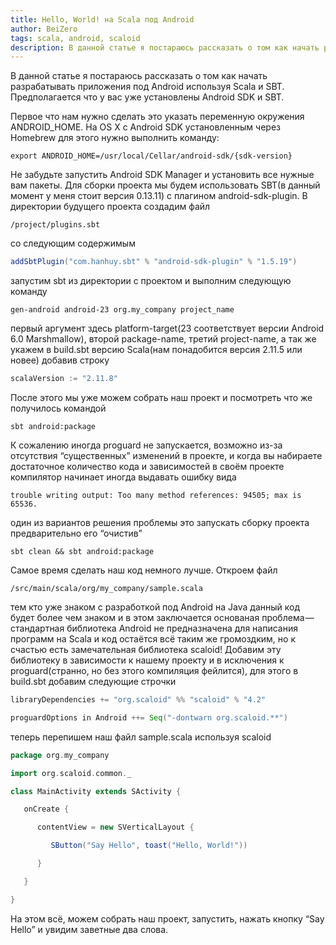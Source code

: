 ```yaml
---
title: Hello, World! на Scala под Android
author: BeiZero
tags: scala, android, scaloid
description: В данной статье я постараюсь рассказать о том как начать разрабатывать приложения под Android используя Scala и SBT. Предполагается что у вас уже установлены Android SDK и SBT.
---
```

В данной статье я постараюсь рассказать о том как начать разрабатывать приложения под Android используя Scala и SBT. Предполагается что у вас уже установлены Android SDK и SBT.
<!--more-->
Первое что нам нужно сделать это указать переменную окружения ANDROID_HOME. На OS X с Android SDK установленным через Homebrew для этого нужно выполнить команду:

```ShellSession
export ANDROID_HOME=/usr/local/Cellar/android-sdk/{sdk-version}
```

Не забудьте запустить Android SDK Manager и установить все нужные вам пакеты.
Для сборки проекта мы будем использовать SBT(в данный момент у меня стоит версия 0.13.11) с плагином android-sdk-plugin. В директории будущего проекта создадим файл

```
/project/plugins.sbt
```

со следующим содержимым

```scala
addSbtPlugin("com.hanhuy.sbt" % "android-sdk-plugin" % "1.5.19")
```

запустим sbt из директории с проектом и выполним следующую команду

```
gen-android android-23 org.my_company project_name
```

первый аргумент здесь platform-target(23 соответствует версии Android 6.0 Marshmallow), второй package-name, третий project-name, а так же укажем в build.sbt версию Scala(нам понадобится версия 2.11.5 или новее) добавив строку

```scala
scalaVersion := "2.11.8"
```

После этого мы уже можем собрать наш проект и посмотреть что же получилось командой

```
sbt android:package
```

К сожалению иногда proguard не запускается, возможно из-за отсутствия “существенных” изменений в проекте, и когда вы набираете достаточное количество кода и зависимостей в своём проекте компилятор начинает иногда выдавать ошибку вида

```
trouble writing output: Too many method references: 94505; max is 65536.
```

один из вариантов решения проблемы это запускать сборку проекта предварительно его “очистив”

```
sbt clean && sbt android:package
```

Самое время сделать наш код немного лучше. Откроем файл

```
/src/main/scala/org/my_company/sample.scala
```

тем кто уже знаком с разработкой под Android на Java данный код будет более чем знаком и в этом заключается основаная проблема — стандартная библиотека Android не предназначена для написания программ на Scala и код остаётся всё таким же громоздким, но к счастью есть замечательная библиотека scaloid! Добавим эту библиотеку в зависимости к нашему проекту и в исключения к proguard(странно, но без этого компиляция фейлится), для этого в build.sbt добавим следующие строчки

```scala
libraryDependencies += "org.scaloid" %% "scaloid" % "4.2"

proguardOptions in Android ++= Seq("-dontwarn org.scaloid.**")
```

теперь перепишем наш файл sample.scala используя scaloid

```scala
package org.my_company

import org.scaloid.common._

class MainActivity extends SActivity {

   onCreate {

      contentView = new SVerticalLayout {

         SButton("Say Hello", toast("Hello, World!"))

      }

   }

}
```

На этом всё, можем собрать наш проект, запустить, нажать кнопку “Say Hello” и увидим заветные два слова.
